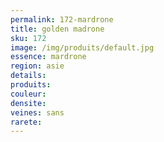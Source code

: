 ```yaml
---
permalink: 172-mardrone
title: golden madrone 
sku: 172
image: /img/produits/default.jpg
essence: mardrone
region: asie
details: 
produits: 
couleur: 
densite: 
veines: sans
rarete: 
---
```

